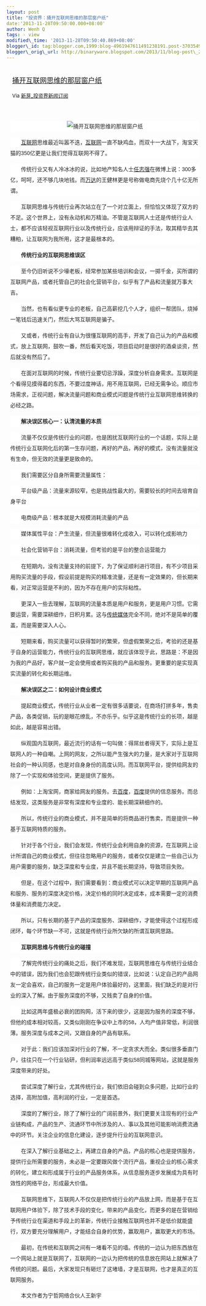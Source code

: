```yaml
--- 
layout: post 
title: "投资界：捅开互联网思维的那层窗户纸" 
date:'2013-11-28T09:50:00.000+08:00' 
author: Wenh Q
tags: - view
modified\_time: '2013-11-28T09:50:40.869+08:00' 
blogger\_id: tag:blogger.com,1999:blog-4961947611491238191.post-3703549413585094821
blogger\_orig\_url: http://binaryware.blogspot.com/2013/11/blog-post\_28.html
---
```

<div style="margin: 10px; padding: 5px;">

<div style="font-size: 18px;">

[捅开互联网思维的那层窗户纸](http://news.pedaily.cn/newseed/201311/20131126357425.shtml)

</div>

<div style="font-size: 13px;">

Via [新芽\_投资界新闻订阅](http://www.pedaily.cn/)

</div>

</div>

<div style="font-size: 13px; padding: 15px 0 10px 10px;">

<div
style="background-color: white; color: #252525; font-family: 宋体B8B体, arial; font-size: 14px; line-height: 28px; text-align: center;">

![捅开互联网思维的那层窗户纸](http://pic.pedaily.cn/201311/20131126@30130.jpg)

</div>

<div
style="background-color: white; color: #252525; font-family: 宋体B8B体, arial; font-size: 14px; line-height: 28px;">

　　[互联网](http://news.pedaily.cn/industry/%E4%BA%92%E8%81%94%E7%BD%91/)思维最近叫嚣不迭，[互联网](http://news.pedaily.cn/industry/%E4%BA%92%E8%81%94%E7%BD%91/)一直不缺鸡血，而双十一大战下，淘宝天猫的350亿更是让我们觉得互联网不得了。

</div>

<div
style="background-color: white; color: #252525; font-family: 宋体B8B体, arial; font-size: 14px; line-height: 28px;">

　　传统行业又有人冷冰冰的说，比如地产知名人士[任志强](http://zdb.pedaily.cn/people/%E4%BB%BB%E5%BF%97%E5%BC%BA/)在微博上说：300多亿，呵呵，还不够几块地钱。而[万达](http://zdb.pedaily.cn/enterprise/%E4%B8%87%E8%BE%BE/)的王健林更是号称做电商先烧个几十亿无所谓。

</div>

<div
style="background-color: white; color: #252525; font-family: 宋体B8B体, arial; font-size: 14px; line-height: 28px;">

　　互联网思维与传统行业再次站立在了一个对立面上，但恰恰又体现了双方的不足。这个世界上，没有永动机和万精油。不管是互联网人士还是传统行业人士，都不应该轻视互联网行业以及传统行业，应该用辩证的手法，取其精华去其糟粕，让互联网为我所用，这才是最根本的。

</div>

<div
style="background-color: white; color: #252525; font-family: 宋体B8B体, arial; font-size: 14px; line-height: 28px;">

<span style="font-weight: bold;">　　传统行业的互联网思维误区</span>

</div>

<div
style="background-color: white; color: #252525; font-family: 宋体B8B体, arial; font-size: 14px; line-height: 28px;">

　　至今仍旧听说不少壕老板，经常参加某些培训和会议，一掷千金，买所谓的互联网产品，或者托管自己的社会化营销平台，似乎有了产品和流量就万事大吉。

</div>

<div
style="background-color: white; color: #252525; font-family: 宋体B8B体, arial; font-size: 14px; line-height: 28px;">

　　当然，也有看似更专业的老板，自己高薪挖几个人才，组织一帮团队，烧掉一笔钱后迅速关门，然后大骂互联网是骗子。

</div>

<div
style="background-color: white; color: #252525; font-family: 宋体B8B体, arial; font-size: 14px; line-height: 28px;">

　　又或者，传统行业有自认为很懂互联网的高手，开发了自己认为的产品和模式，放上互联网，鼓吹一番，然后看天吃饭，项目启动时是很好的酒桌谈资，然后就没有然后了。

</div>

<div
style="background-color: white; color: #252525; font-family: 宋体B8B体, arial; font-size: 14px; line-height: 28px;">

　　在面对互联网的时候，传统行业要切忌浮躁，深度分析自身需求。互联网是个看得见摸得着的东西，不要过度神话，用不用互联网，已经无需争论。顺应市场需求，正视问题，解决流量问题和商业模式问题是传统行业互联网思维转换的必经之路。

</div>

<div
style="background-color: white; color: #252525; font-family: 宋体B8B体, arial; font-size: 14px; line-height: 28px;">

<span
style="font-weight: bold;">　　解决误区核心一：认清流量的本质</span>

</div>

<div
style="background-color: white; color: #252525; font-family: 宋体B8B体, arial; font-size: 14px; line-height: 28px;">

　　流量不仅仅是传统行业的问题，也是困扰互联网行业的一个话题，实际上是传统行业互联网化后的第一生存问题，再好的产品，再好的模式，没有流量就没有生命，但无效的流量更是致命的。

</div>

<div
style="background-color: white; color: #252525; font-family: 宋体B8B体, arial; font-size: 14px; line-height: 28px;">

　　我们需要区分自身所需要流量属性：

</div>

<div
style="background-color: white; color: #252525; font-family: 宋体B8B体, arial; font-size: 14px; line-height: 28px;">

<span
style="font-family: KaiTi_GB2312, KaiTi;">　　平台级产品：流量来源较窄，也是挑战性最大的，需要较长的时间去培育自身平台</span>

</div>

<div
style="background-color: white; color: #252525; font-family: 宋体B8B体, arial; font-size: 14px; line-height: 28px;">

<span
style="font-family: KaiTi_GB2312, KaiTi;">　　电商级产品：根本就是大规模消耗流量的产品</span>

</div>

<div
style="background-color: white; color: #252525; font-family: 宋体B8B体, arial; font-size: 14px; line-height: 28px;">

<span
style="font-family: KaiTi_GB2312, KaiTi;">　　媒体属性平台：产生流量，但流量很难转化成收入，可以转化成影响力</span>

</div>

<div
style="background-color: white; color: #252525; font-family: 宋体B8B体, arial; font-size: 14px; line-height: 28px;">

<span
style="font-family: KaiTi_GB2312, KaiTi;">　　社会化营销平台：消耗流量，但考验的是平台的整合运营能力</span>

</div>

<div
style="background-color: white; color: #252525; font-family: 宋体B8B体, arial; font-size: 14px; line-height: 28px;">

　　在短期内，没有流量支持的前提下，为了保证顺利进行项目，有不少项目采用购买流量的手段，假设前提是购买的精准流量，还是有一定效果的，但长期来看，对正常运营是不利的，因为不存在用户的实际粘性。

</div>

<div
style="background-color: white; color: #252525; font-family: 宋体B8B体, arial; font-size: 14px; line-height: 28px;">

　　更深入一些去理解，互联网的流量本质是用户和服务，更是用户习惯。它需要运营，需要深耕细作，日积月累。这与[传统媒体](http://news.pedaily.cn/industry/%E4%BC%A0%E7%BB%9F%E5%AA%92%E4%BD%93/)完全不同，绝对不是简单的覆盖，而是需要深入人心。

</div>

<div
style="background-color: white; color: #252525; font-family: 宋体B8B体, arial; font-size: 14px; line-height: 28px;">

　　短期来看，购买流量可以获得暂时的繁荣，但虚假繁荣之后，考验的还是基于自身的运营能力，传统行业的互联网思维，就应该体现于此，思路是：不是因为我的产品好，客户就一定会使用或者购买我的产品和服务。更重要的是实现真实流量的转化和长期运维。

</div>

<div
style="background-color: white; color: #252525; font-family: 宋体B8B体, arial; font-size: 14px; line-height: 28px;">

<span
style="font-weight: bold;">　　解决误区之二：如何设计商业模式</span>

</div>

<div
style="background-color: white; color: #252525; font-family: 宋体B8B体, arial; font-size: 14px; line-height: 28px;">

　　提起商业模式，传统行业从业者一定有很多话要说，在商场打拼多年，售卖产品，各类促销，玩的是眼花缭乱，不亦乐乎。似乎这是传统行业的长项，越是如此，越是容易出错。

</div>

<div
style="background-color: white; color: #252525; font-family: 宋体B8B体, arial; font-size: 14px; line-height: 28px;">

　　纵观国内互联网，最近流行的话有一句叫做：得屌丝者得天下，实际上是互联网人的一种自嘲。上网的网友，之所以能产生强大的力量，是大家对于互联网社会的一种认同感，也是对自身身份的高度认同。而互联网平台，提供给网友的除了一个实现和体验空间，更是提供了服务。

</div>

<div
style="background-color: white; color: #252525; font-family: 宋体B8B体, arial; font-size: 14px; line-height: 28px;">

　　例如：上淘宝网，商家给网友的服务。去[百度](http://www.baidu.com/)，[百度](http://www.baidu.com/)提供的信息服务。而总结发现，这类服务是非常有深度和专业度的、能长期深耕细作的。

</div>

<div
style="background-color: white; color: #252525; font-family: 宋体B8B体, arial; font-size: 14px; line-height: 28px;">

　　所以，传统行业的商业模式，并不是简单的将商品进行售卖，而是提供一种基于互联网特质的服务。

</div>

<div
style="background-color: white; color: #252525; font-family: 宋体B8B体, arial; font-size: 14px; line-height: 28px;">

　　针对于各个行业，我们会发现，传统行业会利用自身的资源，在互联网上设计所谓自己的商业模式，但往往忽略用户的服务，或者仅仅是建立一些自己认为用户需要的服务，缺乏深度和专业度，并且不能长期坚持，导致项目失败。

</div>

<div
style="background-color: white; color: #252525; font-family: 宋体B8B体, arial; font-size: 14px; line-height: 28px;">

　　但是，在这个过程中，我们需要看到：商业模式可以决定早期的互联网产品和服务、服务的深度决定价格，决定价格的同时决定成本，成本需要一定的消费体量和消费能力决定。

</div>

<div
style="background-color: white; color: #252525; font-family: 宋体B8B体, arial; font-size: 14px; line-height: 28px;">

　　所以，只有长期的基于产品的深度服务、深耕细作，才能使得这个过程形成闭环，每个环节缺一不可，这就是传统行业所欠缺的所谓互联网思路。

</div>

<div
style="background-color: white; color: #252525; font-family: 宋体B8B体, arial; font-size: 14px; line-height: 28px;">

<span style="font-weight: bold;">　　互联网思维与传统行业的碰撞</span>

</div>

<div
style="background-color: white; color: #252525; font-family: 宋体B8B体, arial; font-size: 14px; line-height: 28px;">

　　了解完传统行业的痛处之后，我们不难发现，互联网思维在与传统行业结合中的错误，因为我们也会犯跟传统行业类似的错误，比如说：认定自己的产品网友一定会喜欢，自己的服务一定是用户体验最好的，这里面，我们缺乏的是对行业的深入了解。由于服务深度的不够，又贱卖了自身的价值。

</div>

<div
style="background-color: white; color: #252525; font-family: 宋体B8B体, arial; font-size: 14px; line-height: 28px;">

　　比如这两年盛极必衰的团购网，活下来的很少，这是因为服务的深度不够，但他的成本相对较高，又类似刚刚在争议中上市的58，人均产值非常低，利润很薄。服务深度与成本之间，又跟自身的产品有联系。

</div>

<div
style="background-color: white; color: #252525; font-family: 宋体B8B体, arial; font-size: 14px; line-height: 28px;">

　　对于此：我们应该加深对行业的了解，不一定贪求大而全。类似很多垂直门户，往往只在一个行业钻研，但利润率远远高于类似58同城等网站，这就是服务深度带来的好处。

</div>

<div
style="background-color: white; color: #252525; font-family: 宋体B8B体, arial; font-size: 14px; line-height: 28px;">

　　尝试深度了解行业，尤其传统行业，我们依旧会碰到众多问题，比如行业的选择，高附加值，高利润的行业，一定是首选。

</div>

<div
style="background-color: white; color: #252525; font-family: 宋体B8B体, arial; font-size: 14px; line-height: 28px;">

　　深度的了解行业，除了了解行业的广阔前景外，我们更要关注现有的行业产业链构成，产品的生产、流通环节中所涉及的人、事以及其他可能影响消费流通中的环节。关注企业的信息化建设，逐步提升行业的互联网意识。

</div>

<div
style="background-color: white; color: #252525; font-family: 宋体B8B体, arial; font-size: 14px; line-height: 28px;">

　　在深入了解行业基础之上，再建立自身的产品，产品的核心也是提供服务，提供行业所需要的服务，未必是一定要跟风做个流行产品，重视企业的核心需求的转化，建立和形成属于行业的产品服务体系，从信息服务逐步发展成为具有时效性的网络平台，形成最大价值。

</div>

<div
style="background-color: white; color: #252525; font-family: 宋体B8B体, arial; font-size: 14px; line-height: 28px;">

　　互联网思维下，互联网人不仅仅是把传统行业的产品放上网，而是基于在互联网用户体验下，除了技术手段的变化，带来的产品变化，而更多的是在营销给予传统行业在渠道和手段上的革新，传统行业接触互联网也并不是低价就能盛行，双方要充分理解用户，才能结合自身的优势，赢取用户，赢取更大的市场。

</div>

<div
style="background-color: white; color: #252525; font-family: 宋体B8B体, arial; font-size: 14px; line-height: 28px;">

　　最初，在传统和互联网之间有一堵看不见的墙。传统的一边认为把东西放在一个网站上就是互联网了，互联网的一边认为把传统的信息放在网站上就解决了传统的问题。最后，大家发现只有砸烂了这堵墙，才是互联网，也才是真正的互联网服务。

</div>

<div
style="background-color: white; color: #252525; font-family: 宋体B8B体, arial; font-size: 14px; line-height: 28px;">

<span style="font-family: KaiTi_GB2312, KaiTi;">　　</span><span
style="font-family: KaiTi_GB2312, KaiTi;">本文作者为宁哲网络合伙人王新宇</span>

</div>

</div>
